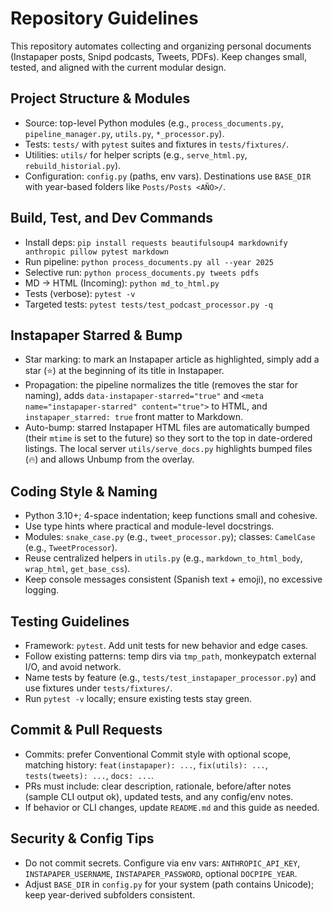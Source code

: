 # Repository Guidelines

This repository automates collecting and organizing personal documents (Instapaper posts, Snipd podcasts, Tweets, PDFs). Keep changes small, tested, and aligned with the current modular design.

## Project Structure & Modules
- Source: top-level Python modules (e.g., `process_documents.py`, `pipeline_manager.py`, `utils.py`, `*_processor.py`).
- Tests: `tests/` with `pytest` suites and fixtures in `tests/fixtures/`.
- Utilities: `utils/` for helper scripts (e.g., `serve_html.py`, `rebuild_historial.py`).
- Configuration: `config.py` (paths, env vars). Destinations use `BASE_DIR` with year-based folders like `Posts/Posts <AÑO>/`.

## Build, Test, and Dev Commands
- Install deps: `pip install requests beautifulsoup4 markdownify anthropic pillow pytest markdown`
- Run pipeline: `python process_documents.py all --year 2025`
- Selective run: `python process_documents.py tweets pdfs`
- MD → HTML (Incoming): `python md_to_html.py`
- Tests (verbose): `pytest -v`
- Targeted tests: `pytest tests/test_podcast_processor.py -q`

## Instapaper Starred & Bump
- Star marking: to mark an Instapaper article as highlighted, simply add a star (⭐) at the beginning of its title in Instapaper.
- Propagation: the pipeline normalizes the title (removes the star for naming), adds `data-instapaper-starred="true"` and `<meta name="instapaper-starred" content="true">` to HTML, and `instapaper_starred: true` front matter to Markdown.
- Auto-bump: starred Instapaper HTML files are automatically bumped (their `mtime` is set to the future) so they sort to the top in date-ordered listings. The local server `utils/serve_docs.py` highlights bumped files (🔥) and allows Unbump from the overlay.

## Coding Style & Naming
- Python 3.10+; 4-space indentation; keep functions small and cohesive.
- Use type hints where practical and module-level docstrings.
- Modules: `snake_case.py` (e.g., `tweet_processor.py`); classes: `CamelCase` (e.g., `TweetProcessor`).
- Reuse centralized helpers in `utils.py` (e.g., `markdown_to_html_body`, `wrap_html`, `get_base_css`).
- Keep console messages consistent (Spanish text + emoji), no excessive logging.

## Testing Guidelines
- Framework: `pytest`. Add unit tests for new behavior and edge cases.
- Follow existing patterns: temp dirs via `tmp_path`, monkeypatch external I/O, and avoid network.
- Name tests by feature (e.g., `tests/test_instapaper_processor.py`) and use fixtures under `tests/fixtures/`.
- Run `pytest -v` locally; ensure existing tests stay green.

## Commit & Pull Requests
- Commits: prefer Conventional Commit style with optional scope, matching history: `feat(instapaper): ...`, `fix(utils): ...`, `tests(tweets): ...`, `docs: ...`.
- PRs must include: clear description, rationale, before/after notes (sample CLI output ok), updated tests, and any config/env notes.
- If behavior or CLI changes, update `README.md` and this guide as needed.

## Security & Config Tips
- Do not commit secrets. Configure via env vars: `ANTHROPIC_API_KEY`, `INSTAPAPER_USERNAME`, `INSTAPAPER_PASSWORD`, optional `DOCPIPE_YEAR`.
- Adjust `BASE_DIR` in `config.py` for your system (path contains Unicode); keep year-derived subfolders consistent.
